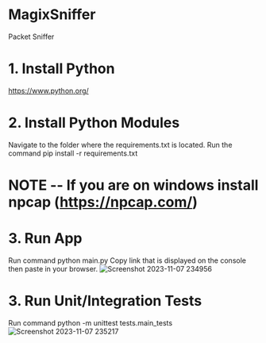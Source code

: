 # MagixSniffer
Packet Sniffer
# 1. Install Python
https://www.python.org/

# 2. Install Python Modules
Navigate to the folder where the requirements.txt is located.
Run the command pip install -r requirements.txt
# NOTE -- If you are on windows install npcap (https://npcap.com/)

# 3. Run App
Run command python main.py
Copy link that is displayed on the console then paste in your browser.
![Screenshot 2023-11-07 234956](https://github.com/Magiccoder6/MagixSniffer/assets/70528903/ffa5da7c-f87f-42bf-a4ec-dc6c5cc51ebd)

# 3. Run Unit/Integration Tests
Run command  python -m unittest tests.main_tests
![Screenshot 2023-11-07 235217](https://github.com/Magiccoder6/MagixSniffer/assets/70528903/2e4c085c-e182-4d65-bb76-4aed08d38bc1)

